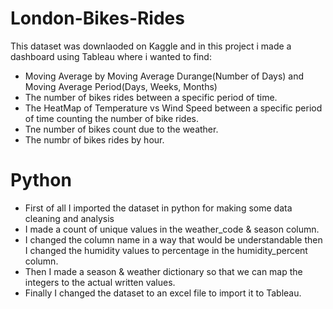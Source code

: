 # London-Bikes-Rides
This dataset was downlaoded on Kaggle and in this project i made a dashboard using Tableau where i wanted to find:
- Moving Average by Moving Average Durange(Number of Days) and Moving Average Period(Days, Weeks, Months)
- The number of bikes rides between a specific period of time.
- The HeatMap of Temperature vs Wind Speed between a specific period of time counting the number of bike rides.
- Tne number of bikes count due to the weather.
- The numbr of bikes rides by hour.

# Python
- First of all I imported the dataset in python for making some data cleaning and analysis
- I made a count of unique values in the weather_code & season column.
- I changed the column name in a way that would be understandable then I changed the humidity values to percentage in the humidity_percent column.
- Then I made a season & weather dictionary so that we can map the integers to the actual written values.
- Finally I changed the dataset to an excel file to import it to Tableau.
